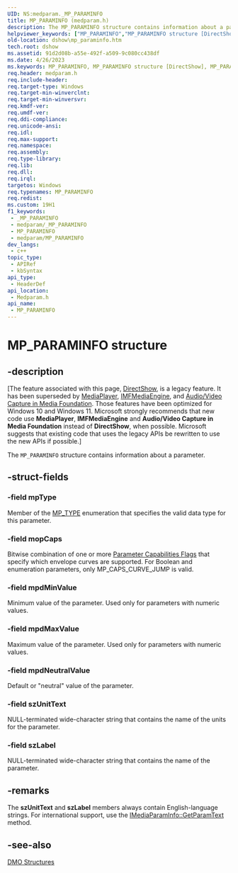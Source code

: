 ```yaml
---
UID: NS:medparam._MP_PARAMINFO
title: MP_PARAMINFO (medparam.h)
description: The MP_PARAMINFO structure contains information about a parameter.
helpviewer_keywords: ["MP_PARAMINFO","MP_PARAMINFO structure [DirectShow]","MP_PARAMINFOStructure","dshow.mp_paraminfo","medparam/MP_PARAMINFO"]
old-location: dshow\mp_paraminfo.htm
tech.root: dshow
ms.assetid: 91d2d08b-a55e-492f-a509-9c080cc438df
ms.date: 4/26/2023
ms.keywords: MP_PARAMINFO, MP_PARAMINFO structure [DirectShow], MP_PARAMINFOStructure, dshow.mp_paraminfo, medparam/MP_PARAMINFO
req.header: medparam.h
req.include-header: 
req.target-type: Windows
req.target-min-winverclnt: 
req.target-min-winversvr: 
req.kmdf-ver: 
req.umdf-ver: 
req.ddi-compliance: 
req.unicode-ansi: 
req.idl: 
req.max-support: 
req.namespace: 
req.assembly: 
req.type-library: 
req.lib: 
req.dll: 
req.irql: 
targetos: Windows
req.typenames: MP_PARAMINFO
req.redist: 
ms.custom: 19H1
f1_keywords:
 - _MP_PARAMINFO
 - medparam/_MP_PARAMINFO
 - MP_PARAMINFO
 - medparam/MP_PARAMINFO
dev_langs:
 - c++
topic_type:
 - APIRef
 - kbSyntax
api_type:
 - HeaderDef
api_location:
 - Medparam.h
api_name:
 - MP_PARAMINFO
---
```


# MP_PARAMINFO structure


## -description

\[The feature associated with this page, [DirectShow](/windows/win32/directshow/directshow), is a legacy feature. It has been superseded by [MediaPlayer](/uwp/api/Windows.Media.Playback.MediaPlayer), [IMFMediaEngine](/windows/win32/api/mfmediaengine/nn-mfmediaengine-imfmediaengine), and [Audio/Video Capture in Media Foundation](windows/win32/medfound/audio-video-capture-in-media-foundation). Those features have been optimized for Windows 10 and Windows 11. Microsoft strongly recommends that new code use **MediaPlayer**, **IMFMediaEngine** and **Audio/Video Capture in Media Foundation** instead of **DirectShow**, when possible. Microsoft suggests that existing code that uses the legacy APIs be rewritten to use the new APIs if possible.\]

The <code>MP_PARAMINFO</code> structure contains information about a parameter.

## -struct-fields

### -field mpType

Member of the <a href="/previous-versions/windows/desktop/api/medparam/ne-medparam-mp_type">MP_TYPE</a> enumeration that specifies the valid data type for this parameter.

### -field mopCaps

Bitwise combination of one or more <a href="/windows/desktop/DirectShow/parameter-capabilities-flags">Parameter Capabilities Flags</a> that specify which envelope curves are supported. For Boolean and enumeration parameters, only MP_CAPS_CURVE_JUMP is valid.

### -field mpdMinValue

Minimum value of the parameter. Used only for parameters with numeric values.

### -field mpdMaxValue

Maximum value of the parameter. Used only for parameters with numeric values.

### -field mpdNeutralValue

Default or "neutral" value of the parameter.

### -field szUnitText

NULL-terminated wide-character string that contains the name of the units for the parameter.

### -field szLabel

NULL-terminated wide-character string that contains the name of the parameter.

## -remarks

The <b>szUnitText</b> and <b>szLabel</b> members always contain English-language strings. For international support, use the <a href="/windows/desktop/api/medparam/nf-medparam-imediaparaminfo-getparamtext">IMediaParamInfo::GetParamText</a> method.

## -see-also

<a href="/windows/desktop/DirectShow/dmo-structures">DMO Structures</a>